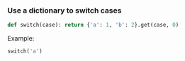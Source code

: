 ### Use a dictionary to switch cases
```Python
def switch(case): return {'a': 1, 'b': 2}.get(case, 0)
```

Example:
```Python
switch('a')
```
